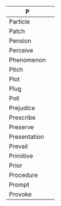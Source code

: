 
| P            |     |
| ------------ | --- |
| Particle     |     |
| Patch        |     |
| Pension      |     |
| Perceive     |     |
| Phenomenon   |     |
| Pitch        |     |
| Plot         |     |
| Plug         |     |
| Poll         |     |
| Prejudice    |     |
| Prescribe    |     |
| Preserve     |     |
| Presentation |     |
| Prevail      |     |
| Primitive    |     |
| Prior        |     |
| Procedure    |     |
| Prompt       |     |
| Provoke      |     |


